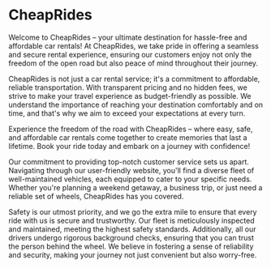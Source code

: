 # CheapRides
Welcome to CheapRides – your ultimate destination for hassle-free and affordable car rentals! At CheapRides, we take pride in offering a seamless and secure rental experience, ensuring our customers enjoy not only the freedom of the open road but also peace of mind throughout their journey.

CheapRides is not just a car rental service; it's a commitment to affordable, reliable transportation. With transparent pricing and no hidden fees, we strive to make your travel experience as budget-friendly as possible. We understand the importance of reaching your destination comfortably and on time, and that's why we aim to exceed your expectations at every turn.

Experience the freedom of the road with CheapRides – where easy, safe, and affordable car rentals come together to create memories that last a lifetime. Book your ride today and embark on a journey with confidence!

Our commitment to providing top-notch customer service sets us apart. Navigating through our user-friendly website, you'll find a diverse fleet of well-maintained vehicles, each equipped to cater to your specific needs. Whether you're planning a weekend getaway, a business trip, or just need a reliable set of wheels, CheapRides has you covered.

Safety is our utmost priority, and we go the extra mile to ensure that every ride with us is secure and trustworthy. Our fleet is meticulously inspected and maintained, meeting the highest safety standards. Additionally, all our drivers undergo rigorous background checks, ensuring that you can trust the person behind the wheel. We believe in fostering a sense of reliability and security, making your journey not just convenient but also worry-free.
